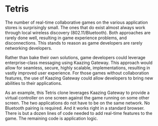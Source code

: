 Tetris
=======

The number of real-time collaborative games on the various application stores is surprisingly small.  The ones that do exist almost always work through local wireless discovery (802.11/Bluetooth).  Both approaches are rarely done well, resulting in game experience problems, and disconnections.  This stands to reason as game developers are rarely networking developers.

Rather than bake their own solutions, game developers could leverage enterprise-class messaging using Kaazing Gateway.  This approach would allow for seamless, secure, highly scalable, implementations, resulting in vastly improved user experience.  For those games without collaboration features, the use of Kaazing Gateway could allow developers to bring new abilities to their applications.

As an example, this Tetris clone leverages Kaazing Gateway to provide a virtual controller on one screen against the game running on some other screen.  The two applications do not have to be on the same network.  No Bluetooth pairing is required.  And it works right in a standard browser.  There is but a dozen lines of code needed to add real-time features to the game.  The remaining code is application logic.
